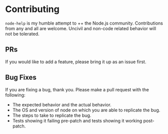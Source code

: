 # Contributing

`node-help` is my humble attempt to ++ the Node.js community.  Contributions from any and all are welcome. Uncivil and non-code related behavior will not be tolerated.

## PRs
If you would like to add a feature, please bring it up as an issue first. 

## Bug Fixes
If you are fixing a bug, thank you. Please make a pull request with the following:

+ The expected behavior and the actual behavior.
+ The OS and version of node on which  you are able to replicate the bug.
+ The steps to take to replicate the bug.
+ Tests showing it failing pre-patch and tests showing it working post-patch.
